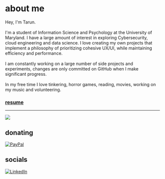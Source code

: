 # about me
Hey, I'm Tarun. <br><br>I'm a student of Information Science and Psychology at the University of Maryland. I have a large amount of interest in exploring Cybersecurity, cloud engineering and data science. I love creating my own projects that implement a philosophy of prioritizing cohesive UX/UI, while maintaining efficiency and performance. <br><br>I am constantly working on a large number of side projects and experiments, changes are only committed on GitHub when l make significant progress.<br><br>In my free time I love tinkering, horror games, reading, movies, working on my music and volunteering.

### [resume](http://nextcloud.tarungunaseelan.com/s/zgFcg6WaBxde3rs/download/Gunaseelan_resume.pdf)

---
[![](https://visitcount.itsvg.in/api?id=txrunn&icon=0&color=4)](https://visitcount.itsvg.in)
  ## donating
  [![PayPal](https://img.shields.io/badge/PayPal-00457C?style=for-the-badge&logo=paypal&logoColor=white)](https://paypal.me/paypal.me/tarungunaseelan) 
  ## socials
  [![LinkedIn](https://img.shields.io/badge/LinkedIn-%230077B5.svg?logo=linkedin&logoColor=white)](https://linkedin.com/in/https://www.linkedin.com/in/tarungunaseelan/) 
<!---
txrunn/txrunn is a ✨ special ✨ repository because its `README.md` (this file) appears on your GitHub profile.
You can click the Preview link to take a look at your changes.
--->
